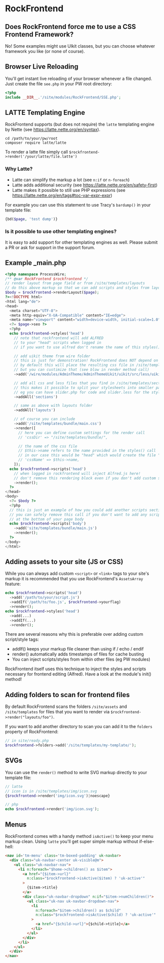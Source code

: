 # RockFrontend

## Does RockFrontend force me to use a CSS Frontend Framework?

No! Some examples might use UIkit classes, but you can choose whatever framework you like (or none of course).

## Browser Live Reloading

You'll get instant live reloading of your browser whenever a file changed. Just create the file `see.php` in your PW root directory:

```php
<?php
include __DIR__.'/site/modules/RockFrontend/SSE.php';
```

## LATTE Templating Engine

RockFrontend supports (but does not require) the `latte` templating engine by Nette (see https://latte.nette.org/en/syntax).

```
cd /path/to/your/pw/root
composer require latte/latte
```

To render a latte file simply call `$rockfrontend->render('/your/latte/file.latte')`

### Why Latte?

* Latte can simplify the markup a lot (see `n:if` or `n-foreach`)
* Latte adds additional security (see https://latte.nette.org/en/safety-first)
* Latte makes it possible to still use PHP expressions (see https://latte.nette.org/en/tags#toc-var-expr-expr)

For example you can use this statement to use Tracy's `bardump()` in your template file:

```php
{bd($page, 'test dump')}
```

### Is it possible to use other templating engines?

It is easy to add support for other templating engines as well. Please submit a PR or ask for support in the support forum.

## Example _main.php

```php
<?php namespace ProcessWire;
/** @var RockFrontend $rockfrontend */
// render layout from page field or from /site/templates/layouts
// do this above markup so that we can add scripts and styles from layout files
$body = $rockfrontend->renderLayout($page);
?><!DOCTYPE html>
<html lang="de">
<head>
  <meta charset="UTF-8">
  <meta http-equiv="X-UA-Compatible" content="IE=edge">
  <meta name="viewport" content="width=device-width, initial-scale=1.0">
  <?= $page->seo ?>
  <?php
  echo $rockfrontend->styles('head')
    // note that rockfrontend will add ALFRED
    // to your "head" scripts when logged in
    // if you want to use alfred don't rename the name of this styles() call

    // add uikit theme from wire folder
    // this is just for demonstration! RockFrontend does NOT depend on UIkit!
    // by default this will place the resulting css file in /site/templates
    // but you can custimize that (see blow in render method call)
    ->add('/wire/modules/AdminTheme/AdminThemeUikit/uikit/src/less/uikit.theme.less')

    // add all css and less files that you find in /site/templates/sections
    // this makes it possible to split your stylesheets into smaller parts
    // eg you can have slider.php for code and slider.less for the styling
    ->addAll('sections')

    // same as above with layouts folder
    ->addAll('layouts')

    // of course you can include
    ->add('/site/templates/bundle/main.css')
    ->render([
      // here you can define custom settings for the render call
      // 'cssDir' => "/site/templates/bundle/",

      // the name of the css file
      // $this->name refers to the name provided in the styles() call
      // in our case this would be "head" which would create the file "head.css"
      // 'cssName' => $this->name,
    ]);
  echo $rockfrontend->scripts('head')
    // when logged in rockfrontend will inject Alfred.js here!
    // don't remove this rendering block even if you don't add custom scripts
    ->render();
  ?>
</head>
<body>
  <?= $body ?>
  <?php
  // this is just an example of how you could add another scripts section
  // you can safely remove this call if you don't want to add any scripts
  // at the bottom of your page body
  echo $rockfrontend->scripts('body')
    ->add('site/templates/bundle/main.js')
    ->render();
  ?>
</body>
</html>
```

## Adding assets to your site (JS or CSS)

While you can always add custom `<script>` or `<link>` tags to your site's markup it is recommended that you use RockFrontend's `AssetsArray` feature:

```php
echo $rockfrontend->scripts('head')
  ->add('/path/to/your/script.js')
  ->addIf('/path/to/foo.js', $rockfrontend->yourflag)
  ->render();
echo $rockfrontend->styles('head')
  ->add(...)
  ->addIf(...)
  ->render();
```

There are several reasons why this is preferable over adding custom script/style tags:

* addIf() keeps your markup file cleaner than using if / echo / endif
* render() automatically adds timestamps of files for cache busting
* You can inject scripts/styles from within other files (eg PW modules)

RockFrontend itself uses this technique to inject the styles and scripts necessary for frontend editing (Alfred). Have a look at the module's init() method!

## Adding folders to scan for frontend files

By default RockFrontend scans the folders `/site/assets` and `/site/templates` for files that you want to render via `$rockfrontend->render("layouts/foo")`.

If you want to add another directory to scan you can add it to the `folders` property of RockFrontend:

```php
// in site/ready.php
$rockfrontend->folders->add('/site/templates/my-template/');
```

## SVGs

You can use the `render()` method to write SVG markup directly to your template file:

```php
// latte
// icon is in /site/templates/img/icon.svg
{$rockfrontend->render('img/icon.svg')|noescape}

// php
echo $rockfrontend->render('img/icon.svg');
```

## Menus

RockFrontend comes with a handy method `isActive()` to keep your menu markup clean. Using `latte` you'll get super simple markup without if-else-hell:

```html
<nav id='tm-menu' class='tm-boxed-padding' uk-navbar>
  <div class="uk-navbar-center uk-visible@m">
    <ul class="uk-navbar-nav">
      <li n:foreach="$home->children() as $item">
        <a href="{$item->url}"
          n:class="$rockfrontend->isActive($item) ? 'uk-active'"
        >
          {$item->title}
        </a>
        <div class="uk-navbar-dropdown" n:if="$item->numChildren()">
          <ul class="uk-nav uk-navbar-dropdown-nav">
            <li
              n:foreach="$item->children() as $child"
              n:class="$rockfrontend->isActive($child) ? 'uk-active'"
            >
              <a href="{$child->url}">{$child->title}</a>
            </li>
          </ul>
        </div>
      </li>
    </ul>
  </div>
</nav>
